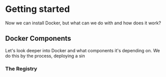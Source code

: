 # Getting started
Now we can install Docker, but what can we do with and how does it work?

## Docker Components
Let's look deeper into Docker and what components it's depending on.
We do this by the process, deploying a sin
### The Registry

<!--stackedit_data:
eyJoaXN0b3J5IjpbMjAwMTI4Mjk3MSwtNTI4MDAwMTMzXX0=
-->